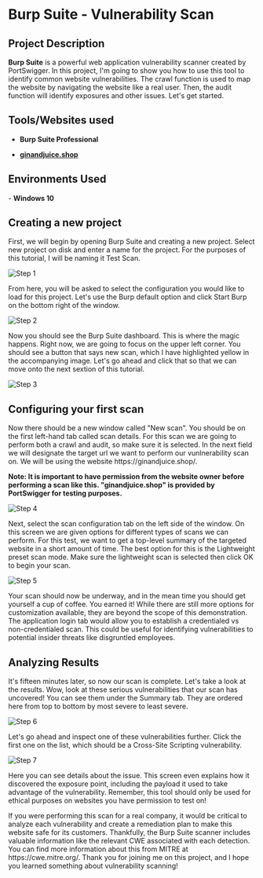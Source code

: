 <h1>Burp Suite - Vulnerability Scan</h1>

<h2>Project Description</h2>
<p> <b>Burp Suite</b> is a powerful web application vulnerability scanner created by PortSwigger. In this project, I'm going to show you how to use this tool to identify common website vulnerabilities. The crawl function is used to map the website by navigating the website like a real user. Then, the audit function will identify exposures and other issues. Let's get started. </p>

<h2>Tools/Websites used</h2>

- <b>Burp Suite Professional</b>

- <b>[ginandjuice.shop](https://ginandjuice.shop/)</b>

<h2>Environments Used</h2>
- <b>Windows 10</b>

<h2>Creating a new project</h2>
<p>First, we will begin by opening Burp Suite and creating a new project. Select new project on disk and enter a name for the project. For the purposes of this tutorial, I will be naming it Test Scan.</p>

![Step 1](https://github.com/nicknava1/Burp-Suite/blob/main/Burp%20Suite%20Scan/1.png)

<p>From here, you will be asked to select the configuration you would like to load for this project. Let's use the Burp default option and click Start Burp on the bottom right of the window.</p>

![Step 2](https://github.com/nicknava1/Burp-Suite/blob/main/Burp%20Suite%20Scan/2.png)

<p>Now you should see the Burp Suite dashboard. This is where the magic happens. Right now, we are going to focus on the upper left corner. You should see a button that says new scan, which I have highlighted yellow in the accompanying image. Let's go ahead and click      that so that we can move onto the next sextion of this tutorial.</p>

![Step 3](https://github.com/nicknava1/Burp-Suite/blob/main/Burp%20Suite%20Scan/3.png)
  
<h2>Configuring your first scan</h2>
<p>Now there should be a new window called "New scan". You should be on the first left-hand tab called scan details. For this scan we are going to perform both a crawl and audit, so make sure it is selected. In the next field we will designate the target url we want to perform our vunlnerability scan on. We will be using the website https://ginandjuice.shop/.</p>

<p><b>Note: It is important to have permission from the website owner before performing a scan like this. "ginandjuice.shop" is provided by PortSwigger for testing purposes.</b></p>

![Step 4](https://github.com/nicknava1/Burp-Suite/blob/main/Burp%20Suite%20Scan/4.png)

<p>Next, select the scan configuration tab on the left side of the window. On this screen we are given options for different types of scans we can perform. For this test, we want to get a top-level summary of the targeted website in a short amount of time. The best option for this is the Lightweight preset scan mode. Make sure the lightweight scan is selected then click OK to begin your scan.</p>

![Step 5](https://github.com/nicknava1/Burp-Suite/blob/main/Burp%20Suite%20Scan/5.png)

<p>Your scan should now be underway, and in the mean time you should get yourself a cup of coffee. You earned it! While there are still more options for customization available, they are beyond the scope of this demonstration. The application login tab would allow you to establish a credentialed vs non-credentialed scan. This could be useful for identifying vulnerabilities to potential insider threats like disgruntled employees.</p>

<h2>Analyzing Results</h2>
<p>It's fifteen minutes later, so now our scan is complete. Let's take a look at the results. Wow, look at these serious vulnerabilities that our scan has uncovered! You can see them under the Summary tab. They are ordered here from top to bottom by most severe to least severe.</p>

![Step 6](https://github.com/nicknava1/Burp-Suite/blob/main/Burp%20Suite%20Scan/6.png)

<p>Let's go ahead and inspect one of these vulnerabilities further. Click the first one on the list, which should be a Cross-Site Scripting vulnerability.</p>

![Step 7](https://github.com/nicknava1/Burp-Suite/blob/main/Burp%20Suite%20Scan/7.png)

<p>Here you can see details about the issue. This screen even explains how it discovered the exposure point, including the payload it used to take advantage of the vulnerability. Remember, this tool should only be used for ethical purposes on websites you have permission to test on!</p>

<p>If you were performing this scan for a real company, it would be critical to analyze each vulnerability and create a remediation plan to make this website safe for its customers. Thankfully, the Burp Suite scanner includes valuable information like the relevant CWE associated with each detection. You can find more information about this from MITRE at https://cwe.mitre.org/. Thank you for joining me on this project, and I hope you learned something about vulnerability scanning! </p>
